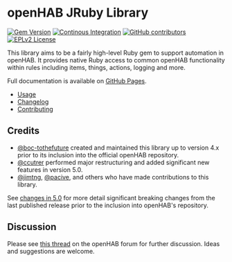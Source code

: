 # openHAB JRuby Library

[![Gem Version](https://img.shields.io/gem/v/openhab-scripting)](https://rubygems.org/gems/openhab-scripting)
[![Continous Integration](https://github.com/openhab/openhab-jruby/workflows/Continuous%20Integration/badge.svg)](https://github.com/openhab/openhab-jruby/actions/workflows/ci.yml)
[![GitHub contributors](https://img.shields.io/github/contributors/openhab/openhab-jruby)](https://github.com/openhab/openhab-jruby/graphs/contributors)
[![EPLv2 License](https://img.shields.io/badge/License-EPLv2-blue.svg)](https://www.eclipse.org/legal/epl-2.0/)

This library aims to be a fairly high-level Ruby gem to support automation in openHAB.
It provides native Ruby access to common openHAB functionality within rules including items, things, actions, logging and more.

Full documentation is available on [GitHub Pages](https://openhab.github.io/openhab-jruby/).

- [Usage](USAGE.md)
- [Changelog](CHANGELOG.md)
- [Contributing](CONTRIBUTING.md)

## Credits

- [@boc-tothefuture](https://github.com/boc-tothefuture) created and maintained this library up to version 4.x prior to its inclusion into the official openHAB repository.
- [@ccutrer](https://github.com/ccutrer) performed major restructuring and added significant new features in version 5.0.
- [@jimtng](https://github.com/jimtng), [@pacive](https://github.com/pacive), and others who have made contributions to this library.

See [changes in 5.0](CHANGELOG.md#500) for more detail significant breaking changes from the last published release prior to the inclusion into openHAB's repository.

## Discussion

Please see [this thread](https://community.openhab.org/t/jruby-openhab-rules-system/110598) on the openHAB forum for further discussion.
Ideas and suggestions are welcome.
